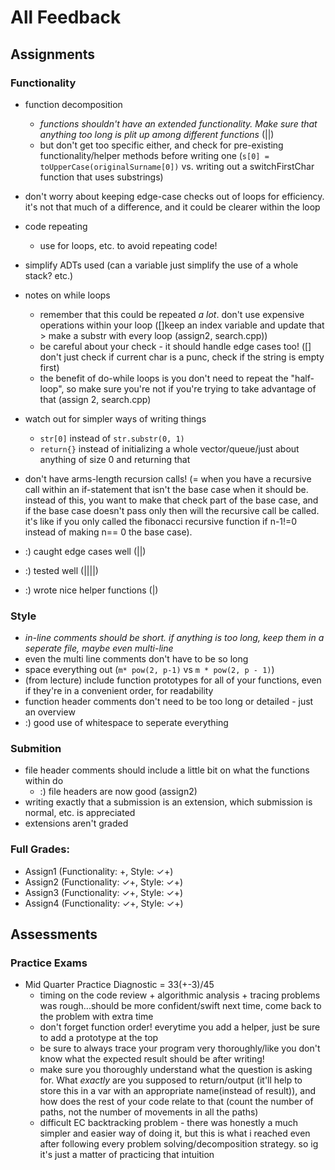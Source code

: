 # All Feedback

## Assignments
### Functionality
- function decomposition
	- *functions shouldn't have an extended functionality. Make sure that anything too long is plit up among different functions* (||)
	- but don't get too specific either, and check for pre-existing functionality/helper methods before writing one (`s[0] = toUpperCase(originalSurname[0])` vs. writing out a switchFirstChar function that uses substrings)
- don't worry about keeping edge-case checks out of loops for efficiency. it's not that much of a difference, and it could be clearer within the loop
- code repeating
	- use for loops, etc. to avoid repeating code!
- simplify ADTs used (can a variable just simplify the use of a whole stack? etc.)
- notes on while loops
	- remember that this could be repeated *a lot*. don't use expensive operations within your loop ([]keep an index variable and update that > make a substr with every loop (assign2, search.cpp))
	- be careful about your check - it should handle edge cases too! ([] don't just check if current char is a punc, check if the string is empty first)
	- the benefit of do-while loops is you don't need to repeat the "half-loop", so make sure you're not if you're trying to take advantage of that (assign 2, search.cpp)
- watch out for simpler ways of writing things
	- `str[0]` instead of `str.substr(0, 1)`
	- `return{}` instead of initializing a whole vector/queue/just about anything of size 0 and returning that
- don't have arms-length recursion calls! (= when you have a recursive call within an if-statement that isn't the base case when it should be. instead of this, you want to make that check part of the base case, and if the base case doesn't pass only then will the recursive call be called. it's like if you only called the fibonacci recursive function if n-1!=0 instead of making n== 0 the base case). 


- :) caught edge cases well (||)
- :) tested well (||||)
- :) wrote nice helper functions (|)


### Style
- *in-line comments should be short. if anything is too long, keep them in a seperate file, maybe even multi-line* 
- even the multi line comments don't have to be so long
- space everything out (`m* pow(2, p-1)` vs `m * pow(2, p - 1)`)
- (from lecture) include function prototypes for all of your functions, even if they're in a convenient order, for readability
- function header comments don't need to be too long or detailed - just an overview 
- :) good use of whitespace to seperate everything
### Submition
- file header comments should include a little bit on what the functions within do
	- :) file headers are now good (assign2)
- writing exactly that a submission is an extension, which submission is normal, etc. is appreciated
- extensions aren't graded

### Full Grades:
- Assign1 (Functionality: +, Style: ✓+)
- Assign2 (Functionality: ✓+, Style: ✓+)
- Assign3 (Functionality: ✓+, Style: ✓+)
- Assign4 (Functionality: ✓+, Style: ✓+)


## Assessments
### Practice Exams
- Mid Quarter Practice Diagnostic = 33(+-3)/45
	- timing on the code review + algorithmic analysis + tracing problems was rough...should be more confident/swift next time, come back to the problem with extra time
	- don't forget function order! everytime you add a helper, just be sure to add a prototype at the top
	- be sure to always trace your program very thoroughly/like you don't know what the expected result should be after writing!
	- make sure you thoroughly understand what the question is asking for. What *exactly* are you supposed to return/output (it'll help to store this in a var with an appropriate name(instead of result)), and how does the rest of your code relate to that (count the number of paths, not the number of movements in all the paths)
	- difficult EC backtracking problem - there was honestly a much simpler and easier way of doing it, but this is what i reached even after following every problem solving/decomposition strategy. so ig it's just a matter of practicing that intuition
